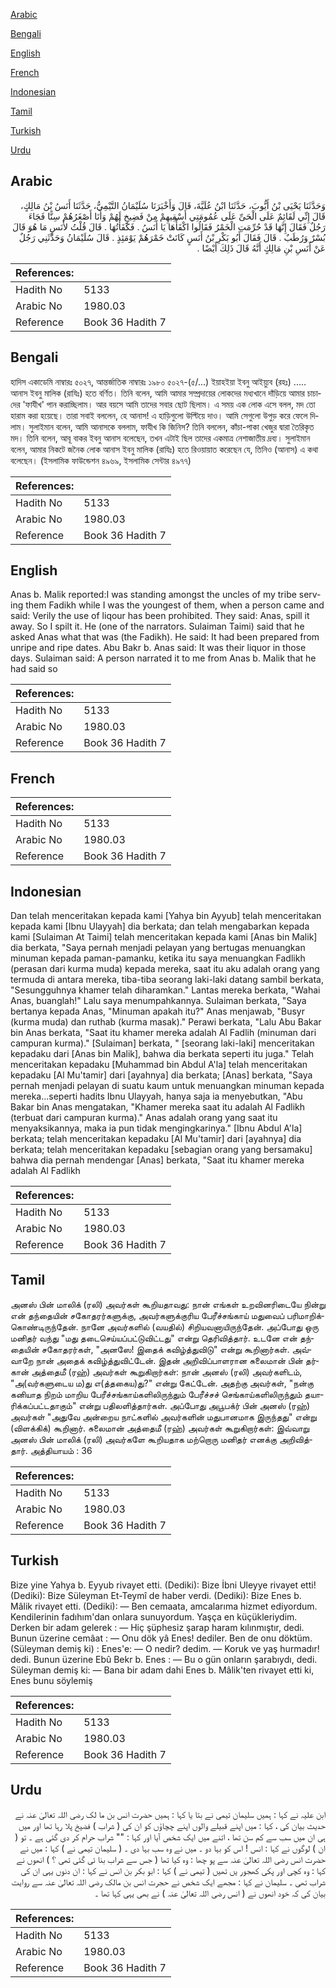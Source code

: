 [Arabic](#arabic)

[Bengali](#bengali)

[English](#english)

[French](#french)

[Indonesian](#indonesian)

[Tamil](#tamil)

[Turkish](#turkish)

[Urdu](#urdu)

## Arabic


<div dir="rtl" lang="ar" style={{fontSize:'larger',backgroundColor:'#f8f9fa',padding:20}}>
وَحَدَّثَنَا يَحْيَى بْنُ أَيُّوبَ، حَدَّثَنَا ابْنُ عُلَيَّةَ، قَالَ وَأَخْبَرَنَا سُلَيْمَانُ التَّيْمِيُّ، حَدَّثَنَا أَنَسُ بْنُ مَالِكٍ، قَالَ إِنِّي لَقَائِمٌ عَلَى الْحَىِّ عَلَى عُمُومَتِي أَسْقِيهِمْ مِنْ فَضِيخٍ لَهُمْ وَأَنَا أَصْغَرُهُمْ سِنًّا فَجَاءَ رَجُلٌ فَقَالَ إِنَّهَا قَدْ حُرِّمَتِ الْخَمْرُ فَقَالُوا اكْفَأْهَا يَا أَنَسُ ‏.‏ فَكَفَأْتُهَا ‏.‏ قَالَ قُلْتُ لأَنَسٍ مَا هُوَ قَالَ بُسْرٌ وَرُطَبٌ ‏.‏ قَالَ فَقَالَ أَبُو بَكْرِ بْنُ أَنَسٍ كَانَتْ خَمْرَهُمْ يَوْمَئِذٍ ‏.‏ قَالَ سُلَيْمَانُ وَحَدَّثَنِي رَجُلٌ عَنْ أَنَسِ بْنِ مَالِكٍ أَنَّهُ قَالَ ذَلِكَ أَيْضًا ‏.‏
</div>
<div style={{backgroundColor:'#f8f9fa',padding:20, marginBottom: 10}}><table> <thead> <tr> <th>References:</th> <th></th> </tr> </thead> <tbody><tr><td>Hadith No</td><td>5133</td></tr><tr><td>Arabic No</td><td>1980.03</td></tr><tr><td>Reference</td><td>Book 36 Hadith 7</td></tr></tbody></table></div>

## Bengali


<div dir="ltr" lang="bn" style={{fontSize:'larger',backgroundColor:'#f8f9fa',padding:20}}>
হাদিস একাডেমি নাম্বারঃ ৫০২৭, আন্তর্জাতিক নাম্বারঃ ১৯৮০ ৫০২৭-(৫/...) ইয়াহইয়া ইবনু আইয়্যুব (রহঃ) ..... আনাস ইবনু মালিক (রাযিঃ) হতে বর্ণিত। তিনি বলেন, আমি আমার সম্প্রদায়ের লোকদের মধ্যখানে দাঁড়িয়ে আমার চাচাদের 'ফাযীখ' পান করাচ্ছিলাম। আর বয়সে আমি তাদের সবার ছোট ছিলাম। এ সময় এক লোক এসে বলল, মদ তো হারাম করা হয়েছে। তারা সবাই বললেন, হে আনাস! এ হাড়িগুলো উল্টিয়ে দাও। আমি সেগুলো উপুড় করে ফেলে দিলাম। সুলাইমান বলেন, আমি আনাসকে বললাম, ফাযীখ কি জিনিস? তিনি বললেন, কাঁচা-পাকা খেজুর দ্বারা তৈরিকৃত মদ। তিনি বলেন, আবূ বাকর ইবনু আনাস বলেছেন, তখন এটাই ছিল তাদের একমাত্র নেশাজাতীয় দ্রব্য। সুলাইমান বলেন, আমার নিকটে জনৈক লোক আনাস ইবনু মালিক (রাযিঃ) হতে রিওয়ায়াত করেছেন যে, তিনিও (আনাস) এ কথা বলেছেন। (ইসলামিক ফাউন্ডেশন ৪৯৬৯, ইসলামিক সেন্টার ৪৯৭৭)
</div>
<div style={{backgroundColor:'#f8f9fa',padding:20, marginBottom: 10}}><table> <thead> <tr> <th>References:</th> <th></th> </tr> </thead> <tbody><tr><td>Hadith No</td><td>5133</td></tr><tr><td>Arabic No</td><td>1980.03</td></tr><tr><td>Reference</td><td>Book 36 Hadith 7</td></tr></tbody></table></div>

## English


<div dir="ltr" lang="en" style={{fontSize:'larger',backgroundColor:'#f8f9fa',padding:20}}>
Anas b. Malik reported:I was standing amongst the uncles of my tribe serving them Fadikh while I was the youngest of them, when a person came and said: Verily the use of liqour has been prohibited. They said: Anas, spill it away. So I spilt it. He (one of the narrators. Sulaiman Taimi) said that he asked Anas what that was (the Fadikh). He said: It had been prepared from unripe and ripe dates. Abu Bakr b. Anas said: It was their liquor in those days. Sulaiman said: A person narrated it to me from Anas b. Malik that he had said so
</div>
<div style={{backgroundColor:'#f8f9fa',padding:20, marginBottom: 10}}><table> <thead> <tr> <th>References:</th> <th></th> </tr> </thead> <tbody><tr><td>Hadith No</td><td>5133</td></tr><tr><td>Arabic No</td><td>1980.03</td></tr><tr><td>Reference</td><td>Book 36 Hadith 7</td></tr></tbody></table></div>

## French


<div dir="ltr" lang="fr" style={{fontSize:'larger',backgroundColor:'#f8f9fa',padding:20}}>

</div>
<div style={{backgroundColor:'#f8f9fa',padding:20, marginBottom: 10}}><table> <thead> <tr> <th>References:</th> <th></th> </tr> </thead> <tbody><tr><td>Hadith No</td><td>5133</td></tr><tr><td>Arabic No</td><td>1980.03</td></tr><tr><td>Reference</td><td>Book 36 Hadith 7</td></tr></tbody></table></div>

## Indonesian


<div dir="ltr" lang="id" style={{fontSize:'larger',backgroundColor:'#f8f9fa',padding:20}}>
Dan telah menceritakan kepada kami [Yahya bin Ayyub] telah menceritakan kepada kami [Ibnu Ulayyah] dia berkata; dan telah mengabarkan kepada kami [Sulaiman At Taimi] telah menceritakan kepada kami [Anas bin Malik] dia berkata, "Saya pernah menjadi pelayan yang bertugas menuangkan minuman kepada paman-pamanku, ketika itu saya menuangkan Fadlikh (perasan dari kurma muda) kepada mereka, saat itu aku adalah orang yang termuda di antara mereka, tiba-tiba seorang laki-laki datang sambil berkata, "Sesungguhnya khamer telah diharamkan." Lantas mereka berkata, "Wahai Anas, buanglah!" Lalu saya menumpahkannya. Sulaiman berkata, "Saya bertanya kepada Anas, "Minuman apakah itu?" Anas menjawab, "Busyr (kurma muda) dan ruthab (kurma masak)." Perawi berkata, "Lalu Abu Bakar bin Anas berkata, "Saat itu khamer mereka adalah Al Fadlih (minuman dari campuran kurma)." [Sulaiman] berkata, " [seorang laki-laki] menceritakan kepadaku dari [Anas bin Malik], bahwa dia berkata seperti itu juga." Telah menceritakan kepadaku [Muhammad bin Abdul A'la] telah menceritakan kepadaku [Al Mu'tamir] dari [ayahnya] dia berkata; [Anas] berkata, "Saya pernah menjadi pelayan di suatu kaum untuk menuangkan minuman kepada mereka...seperti hadits Ibnu Ulayyah, hanya saja ia menyebutkan, "Abu Bakar bin Anas mengatakan, "Khamer mereka saat itu adalah Al Fadlikh (terbuat dari campuran kurma)." Anas adalah orang yang saat itu menyaksikannya, maka ia pun tidak mengingkarinya." [Ibnu Abdul A'la] berkata; telah menceritakan kepadaku [Al Mu'tamir] dari [ayahnya] dia berkata; telah menceritakan kepadaku [sebagian orang yang bersamaku] bahwa dia pernah mendengar [Anas] berkata, "Saat itu khamer mereka adalah Al Fadlikh
</div>
<div style={{backgroundColor:'#f8f9fa',padding:20, marginBottom: 10}}><table> <thead> <tr> <th>References:</th> <th></th> </tr> </thead> <tbody><tr><td>Hadith No</td><td>5133</td></tr><tr><td>Arabic No</td><td>1980.03</td></tr><tr><td>Reference</td><td>Book 36 Hadith 7</td></tr></tbody></table></div>

## Tamil


<div dir="ltr" lang="ta" style={{fontSize:'larger',backgroundColor:'#f8f9fa',padding:20}}>
அனஸ் பின் மாலிக் (ரலி) அவர்கள் கூறியதாவது: நான் எங்கள் உறவினரிடையே நின்று என் தந்தையின் சகோதரர்களுக்கு, அவர்களுக்குரிய பேரீச்சங்காய் மதுவைப் பரிமாறிக்கொண்டிருந்தேன். நானே அவர்களில் (வயதில்) சிறியவனாயிருந்தேன். அப்போது ஒரு மனிதர் வந்து "மது தடைசெய்யப்பட்டுவிட்டது" என்று தெரிவித்தார். உடனே என் தந்தையின் சகோதரர்கள், "அனஸே! இதைக் கவிழ்த்துவிடு" என்று கூறினார்கள். அவ்வாறே நான் அதைக் கவிழ்த்துவிட்டேன். இதன் அறிவிப்பாளரான சுலைமான் பின் தர்கான் அத்தைமீ (ரஹ்) அவர்கள் கூறுகிறார்கள்: நான் அனஸ் (ரலி) அவர்களிடம், "அ(வர்களுடைய ம)து எ(த்தகைய)து?" என்று கேட்டேன். அதற்கு அவர்கள், "நன்கு கனியாத நிறம் மாறிய பேரீச்சங்காய்களிலிருந்தும் பேரீச்சச் செங்காய்களிலிருந்தும் தயாரிக்கப்பட்டதாகும்" என்று பதிலளித்தார்கள். அப்போது அபூபக்ர் பின் அனஸ் (ரஹ்) அவர்கள் "அதுவே அன்றைய நாட்களில் அவர்களின் மதுபானமாக இருந்தது" என்று (விளக்கிக்) கூறினார். சுலைமான் அத்தைமீ (ரஹ்) அவர்கள் கூறுகிறார்கள்: இவ்வாறு அனஸ் பின் மாலிக் (ரலி) அவர்களே கூறியதாக மற்றொரு மனிதர் எனக்கு அறிவித்தார். அத்தியாயம் : 36
</div>
<div style={{backgroundColor:'#f8f9fa',padding:20, marginBottom: 10}}><table> <thead> <tr> <th>References:</th> <th></th> </tr> </thead> <tbody><tr><td>Hadith No</td><td>5133</td></tr><tr><td>Arabic No</td><td>1980.03</td></tr><tr><td>Reference</td><td>Book 36 Hadith 7</td></tr></tbody></table></div>

## Turkish


<div dir="ltr" lang="tr" style={{fontSize:'larger',backgroundColor:'#f8f9fa',padding:20}}>
Bize yine Yahya b. Eyyub rivayet etti. (Dediki): Bize İbni Uleyye rivayet etti! (Dediki): Bize Süleyman Et-Teymî de haber verdi. (Dediki): Bize Enes b. Mâlik rivayet etti. (Dediki): — Ben cemaata, amcalarıma hizmet ediyordum. Kendilerinin fadıhım'dan onlara sunuyordum. Yaşça en küçükleriydim. Derken bir adam gelerek : — Hiç şüphesiz şarap haram kılınmıştır, dedi. Bunun üzerine cemâat : — Onu dök yâ Enes! dediler. Ben de onu döktüm. (Süleyman demiş ki) : Enes'e: — O nedir? dedim. — Koruk ve yaş hurmadır! dedi. Bunun üzerine Ebû Bekr b. Enes : — Bu o gün onların şarabıydı, dedi. Süleyman demiş ki: — Bana bir adam dahi Enes b. Mâlik'ten rivayet etti ki, Enes bunu söylemiş
</div>
<div style={{backgroundColor:'#f8f9fa',padding:20, marginBottom: 10}}><table> <thead> <tr> <th>References:</th> <th></th> </tr> </thead> <tbody><tr><td>Hadith No</td><td>5133</td></tr><tr><td>Arabic No</td><td>1980.03</td></tr><tr><td>Reference</td><td>Book 36 Hadith 7</td></tr></tbody></table></div>

## Urdu


<div dir="rtl" lang="ur" style={{fontSize:'larger',backgroundColor:'#f8f9fa',padding:20}}>
ابن علیہ نے کہا : ہمیں سلیمان تیمی نے بتا یا کہا : ہمیں حضرت انس بن ما لک رضی اللہ تعالیٰ عنہ نے حدیث بیان کی ، کہا : میں اپنے قبیلے والوں اپنے چچاؤں کو ان کی ( شراب ) فضیخ پلا رہا تھا اور میں ہی ان میں سب سے کم سن تھا ، اتنے میں ایک شخص آیا اور کہا : "" شراب حرام کر دی گئی ہے ۔ تو ( ان ) لوگوں نے کہا : انس ! اس کو بہا دو ۔ میں نے وہ سب بہا دی ۔ ( سلیمان تیمی نے ) کہا : میں نے حضرت انس رضی اللہ تعالیٰ عنہ سے پو چھا : وہ کیا تھا ( جس سے شراب بنا ئی گئی تھی ؟ ) انھوں نے کہا : وہ کچی اور پکی کھجور یں تھیں ( تیمی نے ) کہا : ابو بکر بن انس نے کہا : ان دنوں یہی ان کی شراب تھی ۔ سلیمان نے کہا : مجھے ایک شخص نے حجرت انس بن مالک رضی اللہ تعالیٰ عنہ سے روایت بیان کی کہ خود انھوں نے ( انس رضی اللہ تعالیٰ عنہ ) نے بھی یہی کہا تھا ۔
</div>
<div style={{backgroundColor:'#f8f9fa',padding:20, marginBottom: 10}}><table> <thead> <tr> <th>References:</th> <th></th> </tr> </thead> <tbody><tr><td>Hadith No</td><td>5133</td></tr><tr><td>Arabic No</td><td>1980.03</td></tr><tr><td>Reference</td><td>Book 36 Hadith 7</td></tr></tbody></table></div>